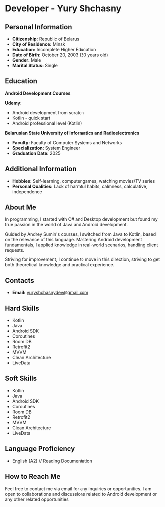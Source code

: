 # Developer - Yury Shchasny

## Personal Information
- **Citizenship:** Republic of Belarus
- **City of Residence:** Minsk
- **Education:** Incomplete Higher Education
- **Date of Birth:** October 20, 2003 (20 years old)
- **Gender:** Male
- **Marital Status:** Single

## Education
**Android Development Courses**

 **Udemy:**
- Android development from scratch
- Kotlin - quick start
- Android professional level (Kotlin)

 **Belarusian State University of Informatics and Radioelectronics**
  - **Faculty:** Faculty of Computer Systems and Networks
  - **Specialization:** System Engineer
  - **Graduation Date:** 2025

## Additional Information
- **Hobbies:** Self-learning, computer games, watching movies/TV series
- **Personal Qualities:** Lack of harmful habits, calmness, calculative, independence
## About Me

In programming, I started with C# and Desktop development
but found my true passion in the world of Java and
Android development.

Guided by Andrey Sumin's courses, I switched from Java to Kotlin, based on the relevance of this language. Mastering Android development fundamentals, I applied knowledge in real-world scenarios, handling client requests.

Striving for improvement, I continue to move in this direction,
striving to get both theoretical knowledge and practical
experience.

## Contacts
- **Email:** yuryshchasnydev@gmail.com

## Hard Skills
- Kotlin
- Java
- Android SDK
- Coroutines
- Room DB
- Retrofit2
- MVVM
- Clean Architecture
- LiveData
 ## Soft Skills
- Kotlin
- Java
- Android SDK
- Coroutines
- Room DB
- Retrofit2
- MVVM
- Clean Architecture
- LiveData

## Language Proficiency
- English (A2) // Reading Documentation

## How to Reach Me
Feel free to contact me via email for any inquiries or opportunities. I am open to collaborations and discussions related to Android development or any other related opportunities
